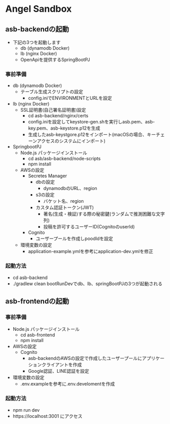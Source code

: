 # Angel Sandbox

## asb-backendの起動
 - 下記の3つを起動します
   - db (dynamodb Docker)
   - lb (nginx Docker)
   - OpenApiを提供するSpringBootPJ

### 事前準備
 - db (dynamodb Docker)
   - テーブル生成スクリプトの設定
     - config.iniでENVIRONMENTとURLを設定
 - lb (nginx Docker)
   - SSL証明書(自己署名証明書)設定
     - cd asb-backend/nginx/certs
     - config.iniを設定してkeystore-gen.shを実行しasb.pem、asb-key.pem、asb-keystore.p12を生成
     - 生成したasb-keystgore.p12をインポート(macOSの場合、キーチェーンアクセスのシステムにインポート)
 - SpringbootPJ
   - Node.js パッケージインストール
     - cd asb/asb-backend/node-scripts
     - npm install
   - AWSの設定
     - Secretes Manager
       - dbの設定
         - dynamodbのURL、region
       - s3の設定
         - バケット名、region
       - カスタム認証トークン(JWT)
         - 著名(生成・検証)する際の秘密鍵(ランダムで推測困難な文字列)
         - 投稿を許可するユーザーID(CognitoのuserId)
     - Cognito
       - ユーザープールを作成しpoodIdを設定
   - 環境変数の設定
     - application-example.ymlを参考にapplication-dev.ymlを修正

### 起動方法
 - cd asb-backend
 - ./gradlew clean bootRunDevでdb、lb、springBootPJの3つが起動される

## asb-frontendの起動

### 事前準備
 - Node.js パッケージインストール
   - cd asb-frontend
   - npm install
 - AWSの設定
   - Cognito
     - asb-backendのAWSの設定で作成したユーザープールにアプリケーションクライアントを作成
     - Google認証、LINE認証を設定
 - 環境変数の設定
   - .env.exampleを参考に.env.develomentを作成

### 起動方法
 - npm run dev
 - https://localhost:3001 にアクセス
